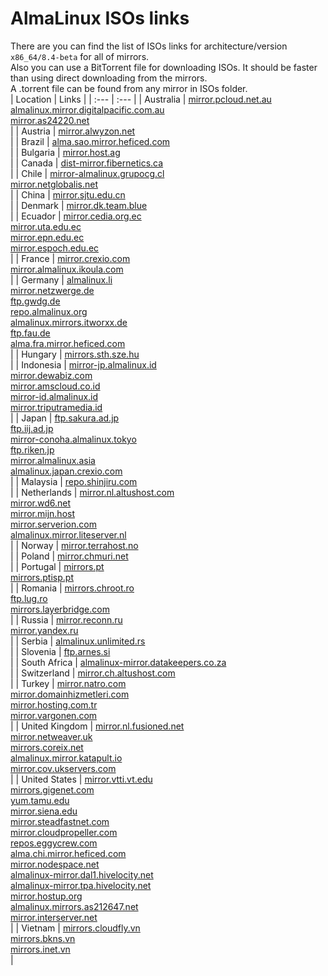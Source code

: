 # AlmaLinux ISOs links  
There are you can find the list of ISOs links for architecture/version `x86_64/8.4-beta` for all of mirrors.  
Also you can use a BitTorrent file for downloading ISOs. It should be faster than using direct downloading from the mirrors.  
A .torrent file can be found from any mirror in ISOs folder.  
| Location | Links |
| :--- | :--- |
| Australia | [mirror.pcloud.net.au](http://mirror.pcloud.net.au/almalinux/8.4-beta/isos/x86_64)</br>[almalinux.mirror.digitalpacific.com.au](http://almalinux.mirror.digitalpacific.com.au/8.4-beta/isos/x86_64)</br>[mirror.as24220.net](http://mirror.as24220.net/almalinux/8.4-beta/isos/x86_64)</br> |
| Austria | [mirror.alwyzon.net](http://mirror.alwyzon.net/almalinux/8.4-beta/isos/x86_64)</br> |
| Brazil | [alma.sao.mirror.heficed.com](http://alma.sao.mirror.heficed.com/8.4-beta/isos/x86_64)</br> |
| Bulgaria | [mirror.host.ag](http://mirror.host.ag/almalinux/8.4-beta/isos/x86_64)</br> |
| Canada | [dist-mirror.fibernetics.ca](http://dist-mirror.fibernetics.ca/almalinux/8.4-beta/isos/x86_64)</br> |
| Chile | [mirror-almalinux.grupocg.cl](http://mirror-almalinux.grupocg.cl/almalinux/8.4-beta/isos/x86_64)</br>[mirror.netglobalis.net](http://mirror.netglobalis.net/almalinux/8.4-beta/isos/x86_64)</br> |
| China | [mirror.sjtu.edu.cn](https://mirror.sjtu.edu.cn/almalinux/8.4-beta/isos/x86_64)</br> |
| Denmark | [mirror.dk.team.blue](http://mirror.dk.team.blue/almalinux/8.4-beta/isos/x86_64)</br> |
| Ecuador | [mirror.cedia.org.ec](http://mirror.cedia.org.ec/almalinux/8.4-beta/isos/x86_64)</br>[mirror.uta.edu.ec](http://mirror.uta.edu.ec/almalinux/8.4-beta/isos/x86_64)</br>[mirror.epn.edu.ec](http://mirror.epn.edu.ec/almalinux/8.4-beta/isos/x86_64)</br>[mirror.espoch.edu.ec](http://mirror.espoch.edu.ec/almalinux/8.4-beta/isos/x86_64)</br> |
| France | [mirror.crexio.com](http://mirror.crexio.com/almalinux/8.4-beta/isos/x86_64)</br>[mirror.almalinux.ikoula.com](http://mirror.almalinux.ikoula.com/8.4-beta/isos/x86_64)</br> |
| Germany | [almalinux.li](http://almalinux.li/8.4-beta/isos/x86_64)</br>[mirror.netzwerge.de](http://mirror.netzwerge.de/almalinux/8.4-beta/isos/x86_64)</br>[ftp.gwdg.de](http://ftp.gwdg.de/pub/linux/almalinux/8.4-beta/isos/x86_64)</br>[repo.almalinux.org](http://repo.almalinux.org/almalinux/8.4-beta/isos/x86_64)</br>[almalinux.mirrors.itworxx.de](http://almalinux.mirrors.itworxx.de/8.4-beta/isos/x86_64)</br>[ftp.fau.de](http://ftp.fau.de/almalinux/8.4-beta/isos/x86_64)</br>[alma.fra.mirror.heficed.com](http://alma.fra.mirror.heficed.com/8.4-beta/isos/x86_64)</br> |
| Hungary | [mirrors.sth.sze.hu](http://mirrors.sth.sze.hu/almalinux/8.4-beta/isos/x86_64)</br> |
| Indonesia | [mirror-jp.almalinux.id](http://mirror-jp.almalinux.id/almalinux/8.4-beta/isos/x86_64)</br>[mirror.dewabiz.com](http://mirror.dewabiz.com/almalinux/8.4-beta/isos/x86_64)</br>[mirror.amscloud.co.id](http://mirror.amscloud.co.id/almalinux/8.4-beta/isos/x86_64)</br>[mirror-id.almalinux.id](http://mirror-id.almalinux.id/almalinux/8.4-beta/isos/x86_64)</br>[mirror.triputramedia.id](http://mirror.triputramedia.id/almalinux/8.4-beta/isos/x86_64)</br> |
| Japan | [ftp.sakura.ad.jp](http://ftp.sakura.ad.jp/almalinux/8.4-beta/isos/x86_64)</br>[ftp.iij.ad.jp](http://ftp.iij.ad.jp/pub/linux/almalinux/8.4-beta/isos/x86_64)</br>[mirror-conoha.almalinux.tokyo](http://mirror-conoha.almalinux.tokyo/almalinux/8.4-beta/isos/x86_64)</br>[ftp.riken.jp](http://ftp.riken.jp/Linux/almalinux/8.4-beta/isos/x86_64)</br>[mirror.almalinux.asia](http://mirror.almalinux.asia/almalinux/8.4-beta/isos/x86_64)</br>[almalinux.japan.crexio.com](http://almalinux.japan.crexio.com/almalinux/8.4-beta/isos/x86_64)</br> |
| Malaysia | [repo.shinjiru.com](http://repo.shinjiru.com/almalinux/8.4-beta/isos/x86_64)</br> |
| Netherlands | [mirror.nl.altushost.com](http://mirror.nl.altushost.com/almalinux/8.4-beta/isos/x86_64)</br>[mirror.wd6.net](http://mirror.wd6.net/almalinux/8.4-beta/isos/x86_64)</br>[mirror.mijn.host](http://mirror.mijn.host/almalinux/8.4-beta/isos/x86_64)</br>[mirror.serverion.com](http://mirror.serverion.com/almalinux/8.4-beta/isos/x86_64)</br>[almalinux.mirror.liteserver.nl](http://almalinux.mirror.liteserver.nl/8.4-beta/isos/x86_64)</br> |
| Norway | [mirror.terrahost.no](http://mirror.terrahost.no/almalinux/8.4-beta/isos/x86_64)</br> |
| Poland | [mirror.chmuri.net](http://mirror.chmuri.net/almalinux/8.4-beta/isos/x86_64)</br> |
| Portugal | [mirrors.pt](http://mirrors.pt/almalinux/8.4-beta/isos/x86_64)</br>[mirrors.ptisp.pt](http://mirrors.ptisp.pt/almalinux/8.4-beta/isos/x86_64)</br> |
| Romania | [mirrors.chroot.ro](http://mirrors.chroot.ro/almalinux/8.4-beta/isos/x86_64)</br>[ftp.lug.ro](http://ftp.lug.ro/almalinux/8.4-beta/isos/x86_64)</br>[mirrors.layerbridge.com](http://mirrors.layerbridge.com/almalinux/8.4-beta/isos/x86_64)</br> |
| Russia | [mirror.reconn.ru](http://mirror.reconn.ru/almalinux/8.4-beta/isos/x86_64)</br>[mirror.yandex.ru](http://mirror.yandex.ru/almalinux/8.4-beta/isos/x86_64)</br> |
| Serbia | [almalinux.unlimited.rs](http://almalinux.unlimited.rs/8.4-beta/isos/x86_64)</br> |
| Slovenia | [ftp.arnes.si](http://ftp.arnes.si/mirrors/almalinux/8.4-beta/isos/x86_64)</br> |
| South Africa | [almalinux-mirror.datakeepers.co.za](http://almalinux-mirror.datakeepers.co.za/8.4-beta/isos/x86_64)</br> |
| Switzerland | [mirror.ch.altushost.com](http://mirror.ch.altushost.com/almalinux/8.4-beta/isos/x86_64)</br> |
| Turkey | [mirror.natro.com](http://mirror.natro.com/almalinux/8.4-beta/isos/x86_64)</br>[mirror.domainhizmetleri.com](http://mirror.domainhizmetleri.com/almalinux/8.4-beta/isos/x86_64)</br>[mirror.hosting.com.tr](http://mirror.hosting.com.tr/almalinux/8.4-beta/isos/x86_64)</br>[mirror.vargonen.com](http://mirror.vargonen.com/almalinux/8.4-beta/isos/x86_64)</br> |
| United Kingdom | [mirror.nl.fusioned.net](http://mirror.nl.fusioned.net/almalinux/8.4-beta/isos/x86_64)</br>[mirror.netweaver.uk](http://mirror.netweaver.uk/almalinux/8.4-beta/isos/x86_64)</br>[mirrors.coreix.net](http://mirrors.coreix.net/almalinux/8.4-beta/isos/x86_64)</br>[almalinux.mirror.katapult.io](http://almalinux.mirror.katapult.io/8.4-beta/isos/x86_64)</br>[mirror.cov.ukservers.com](http://mirror.cov.ukservers.com/almalinux/8.4-beta/isos/x86_64)</br> |
| United States | [mirror.vtti.vt.edu](http://mirror.vtti.vt.edu/almalinux/8.4-beta/isos/x86_64)</br>[mirrors.gigenet.com](https://mirrors.gigenet.com/almalinux/8.4-beta/isos/x86_64)</br>[yum.tamu.edu](http://yum.tamu.edu/alma/8.4-beta/isos/x86_64)</br>[mirror.siena.edu](http://mirror.siena.edu/almalinux/8.4-beta/isos/x86_64)</br>[mirror.steadfastnet.com](http://mirror.steadfastnet.com/almalinux/8.4-beta/isos/x86_64)</br>[mirror.cloudpropeller.com](http://mirror.cloudpropeller.com/almalinux/8.4-beta/isos/x86_64)</br>[repos.eggycrew.com](https://repos.eggycrew.com/almalinux/8.4-beta/isos/x86_64)</br>[alma.chi.mirror.heficed.com](http://alma.chi.mirror.heficed.com/8.4-beta/isos/x86_64)</br>[mirror.nodespace.net](http://mirror.nodespace.net/almalinux/8.4-beta/isos/x86_64)</br>[almalinux-mirror.dal1.hivelocity.net](http://almalinux-mirror.dal1.hivelocity.net/8.4-beta/isos/x86_64)</br>[almalinux-mirror.tpa.hivelocity.net](http://almalinux-mirror.tpa.hivelocity.net/8.4-beta/isos/x86_64)</br>[mirror.hostup.org](http://mirror.hostup.org/almalinux/8.4-beta/isos/x86_64)</br>[almalinux.mirrors.as212647.net](http://almalinux.mirrors.as212647.net/8.4-beta/isos/x86_64)</br>[mirror.interserver.net](http://mirror.interserver.net/almalinux/8.4-beta/isos/x86_64)</br> |
| Vietnam | [mirrors.cloudfly.vn](http://mirrors.cloudfly.vn/almalinux/8.4-beta/isos/x86_64)</br>[mirrors.bkns.vn](http://mirrors.bkns.vn/almalinux/8.4-beta/isos/x86_64)</br>[mirrors.inet.vn](http://mirrors.inet.vn/almalinux/8.4-beta/isos/x86_64)</br> |
